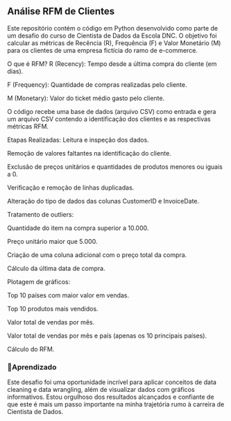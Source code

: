 ## Análise RFM de Clientes

Este repositório contém o código em Python desenvolvido como parte de um desafio do curso de Cientista de Dados da Escola DNC. O objetivo foi calcular as métricas de Recência (R), Frequência (F) e Valor Monetário (M) para os clientes de uma empresa fictícia do ramo de e-commerce.

O que é RFM?
R (Recency): Tempo desde a última compra do cliente (em dias).

F (Frequency): Quantidade de compras realizadas pelo cliente.

M (Monetary): Valor do ticket médio gasto pelo cliente.

O código recebe uma base de dados (arquivo CSV) como entrada e gera um arquivo CSV contendo a identificação dos clientes e as respectivas métricas RFM.

Etapas Realizadas:
Leitura e inspeção dos dados.

Remoção de valores faltantes na identificação do cliente.

Exclusão de preços unitários e quantidades de produtos menores ou iguais a 0.

Verificação e remoção de linhas duplicadas.

Alteração do tipo de dados das colunas CustomerID e InvoiceDate.

Tratamento de outliers:

Quantidade do item na compra superior a 10.000.

Preço unitário maior que 5.000.

Criação de uma coluna adicional com o preço total da compra.

Cálculo da última data de compra.

Plotagem de gráficos:

Top 10 países com maior valor em vendas.

Top 10 produtos mais vendidos.

Valor total de vendas por mês.

Valor total de vendas por mês e país (apenas os 10 principais países).

Cálculo do RFM.

### 📖Aprendizado
Este desafio foi uma oportunidade incrível para aplicar conceitos de data cleaning e data wrangling, além de visualizar dados com gráficos informativos. Estou orgulhoso dos resultados alcançados e confiante de que este é mais um passo importante na minha trajetória rumo à carreira de Cientista de Dados.
